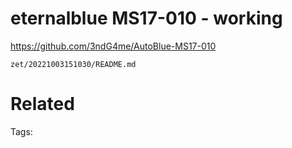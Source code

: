 # eternalblue MS17-010 - working
https://github.com/3ndG4me/AutoBlue-MS17-010

` zet/20221003151030/README.md `

# Related


Tags:

    
